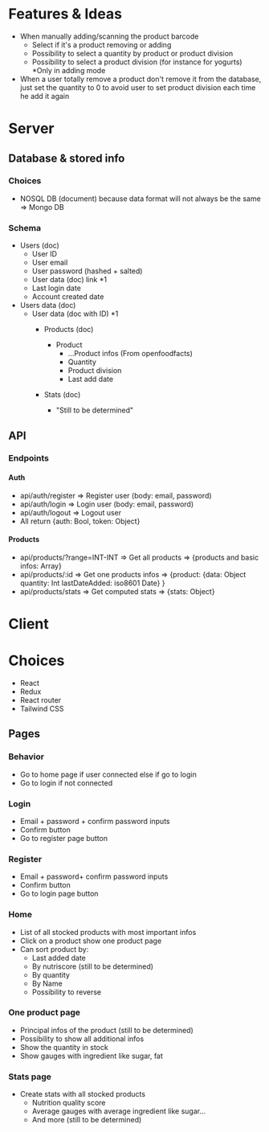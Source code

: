 # Features & Ideas
- When manually adding/scanning the product barcode
    - Select if it's a product removing or adding
    - Possibility to select a quantity by product or product division
    - Possibility to select a product division (for instance for yogurts) *Only in adding mode
- When a user totally remove a product don't remove it from the database, just set the quantity to 0 to avoid user to set product division each time he add it again

# Server
## Database & stored info
### Choices
- NOSQL DB (document) because data format will not always be the same => Mongo DB
### Schema
- Users (doc)
    - User ID
    - User email
    - User password (hashed + salted)
    - User data (doc) link *1
    - Last login date
    - Account created date
- Users data (doc)
    - User data (doc with ID) *1
        - Products (doc)
            - Product 
                - ...Product infos (From openfoodfacts)
                - Quantity
                - Product division
                - Last add date

        - Stats (doc)
            - "Still to be determined"
## API
### Endpoints
#### Auth
- api/auth/register => Register user (body: email, password)
- api/auth/login => Login user (body: email, password)
- api/auth/logout => Logout user
- All return {auth: Bool, token: Object}
#### Products
- api/products/?range=INT-INT => Get all products => {products and basic infos: Array}
- api/products/:id => Get one products infos => 
    {product:
        {data: Object
        quantity: Int
        lastDateAdded: iso8601 Date}
    }
- api/products/stats => Get computed stats => {stats: Object}
# Client
# Choices
- React
- Redux
- React router
- Tailwind CSS
## Pages
### Behavior
- Go to home page if user connected else if go to login
- Go to login if not connected
### Login
- Email + password + confirm password inputs
- Confirm button
- Go to register page button
### Register
- Email + password+ confirm password inputs
- Confirm button
- Go to login page button
### Home
- List of all stocked products with most important infos
- Click on a product show one product page
- Can sort product by:
    - Last added date
    - By nutriscore (still to be determined)
    - By quantity
    - By Name
    - Possibility to reverse
### One product page
- Principal infos of the product (still to be determined)
- Possibility to show all additional infos
- Show the quantity in stock
- Show gauges with ingredient like sugar, fat
### Stats page
- Create stats with all stocked products
    - Nutrition quality score
    - Average gauges with average ingredient like sugar...
    - And more (still to be determined)